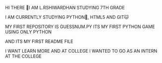 HI THERE 👋I AM L.RSHIWARDHAN STUDYING 7TH GRADE 


I AM CURRENTLY STUDYING PYTHON🐍, HTML5 AND GIT🐱 
  
  
MY FIRST REPOSITORY IS GUESSNUM.PY ITS MY FIRST PYTHON GAME USING ONLY PYTHON


AND ITS MY FIRST README FILE 


I WANT LEARN MORE AND AT COLLEGE I WANTED TO GO AS AN INTERN AT THE COLLEGE
